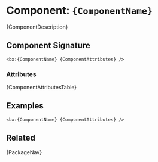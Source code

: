 [comment]: # (Note: This documentation is generated dynamically in the build process.  To modify the contents, change the javadoc on the _invoke method of the Component class)
# Component: `{ComponentName}`

{ComponentDescription}

## Component Signature
```
<bx:{ComponentName} {ComponentAttributes} />
```
### Attributes
{ComponentAttributesTable}

## Examples

```
<bx:{ComponentName} {ComponentAttributes} />
```

## Related
{PackageNav}